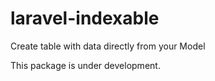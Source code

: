 # laravel-indexable
Create table with data directly from your Model

This package is under development. 
